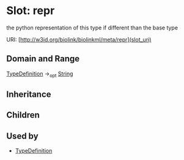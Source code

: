 # Slot: repr


the python representation of this type if different than the base type

URI: [http://w3id.org/biolink/biolinkml/meta/repr](slot_uri)
## Domain and Range

[TypeDefinition](TypeDefinition.md) -><sub>opt</sub> [String](String.md)
## Inheritance

## Children

## Used by

 * [TypeDefinition](TypeDefinition.md)
